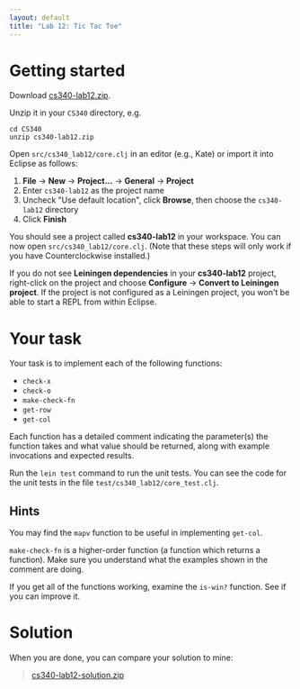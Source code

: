 ```yaml
---
layout: default
title: "Lab 12: Tic Tac Toe"
---
```


# Getting started

Download [cs340-lab12.zip](cs340-lab12.zip).

Unzip it in your `CS340` directory, e.g.

    cd CS340
    unzip cs340-lab12.zip

Open `src/cs340_lab12/core.clj` in an editor (e.g., Kate) or import it into Eclipse as follows:

1. **File** &rarr; **New** &rarr; **Project...** &rarr; **General** &rarr; **Project**
2. Enter `cs340-lab12` as the project name
3. Uncheck "Use default location", click **Browse**, then choose the `cs340-lab12` directory
4. Click **Finish**

You should see a project called **cs340-lab12** in your workspace.  You can now open `src/cs340_lab12/core.clj`.  (Note that these steps will only work if you have Counterclockwise installed.)

If you do not see **Leiningen dependencies** in your **cs340-lab12** project, right-click on the project and choose **Configure** &rarr; **Convert to Leiningen project**.  If the project is not configured as a Leiningen project, you won't be able to start a REPL from within Eclipse.

# Your task

Your task is to implement each of the following functions:

* `check-x`
* `check-o`
* `make-check-fn`
* `get-row`
* `get-col`

Each function has a detailed comment indicating the parameter(s) the function takes and what value should be returned, along with example invocations and expected results.

Run the `lein test` command to run the unit tests.  You can see the code for the unit tests in the file `test/cs340_lab12/core_test.clj`.

## Hints

You may find the `mapv` function to be useful in implementing `get-col`.

`make-check-fn` is a higher-order function (a function which returns a function).  Make sure you understand what the examples shown in the comment are doing.

If you get all of the functions working, examine the `is-win?` function.  See if you can improve it.

# Solution

When you are done, you can compare your solution to mine:

> [cs340-lab12-solution.zip](cs340-lab12-solution.zip)
